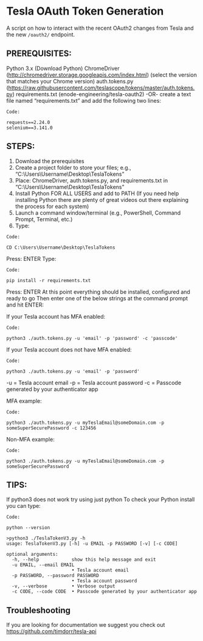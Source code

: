 # Tesla OAuth Token Generation
A script on how to interact with the recent OAuth2 changes from Tesla and the new `/oauth2/` endpoint.

## PREREQUISITES:​
Python 3.x (Download Python)
ChromeDriver (http://chromedriver.storage.googleapis.com/index.html) (select the version that matches your Chrome version)
auth.tokens.py (https://raw.githubusercontent.com/teslascope/tokens/master/auth.tokens.py)
requirements.txt (enode-engineering/tesla-oauth2) -OR- create a text file named “requirements.txt” and add the following two lines:
```
Code:

requests==2.24.0
selenium==3.141.0
```
## STEPS:​
1. Download the prerequisites
2. Create a project folder to store your files; e.g., “C:\Users\Username\Desktop\TeslaTokens”
3. Place: ChromeDriver, auth.tokens.py, and requirements.txt in “C:\Users\Username\Desktop\TeslaTokens”
4. Install Python FOR ALL USERS and add to PATH (If you need help installing Python there are plenty of great videos out there explaining the process for each system)
5. Launch a command window/terminal (e.g., PowerShell, Command Prompt, Terminal, etc.)
6. Type:
```
Code:

CD C:\Users\Username\Desktop\TeslaTokens
```
Press: ENTER
Type:
```
Code:

pip install -r requirements.txt
```
Press: ENTER
At this point everything should be installed, configured and ready to go
Then enter one of the below strings at the command prompt and hit ENTER:

If your Tesla account has MFA enabled:
```
Code:

python3 ./auth.tokens.py -u 'email' -p 'password' -c 'passcode'
```
If your Tesla account does not have MFA enabled:
```
Code:

python3 ./auth.tokens.py -u 'email' -p 'password'
```
-u = Tesla account email
-p = Tesla account password
-c = Passcode generated by your authenticator app

MFA example:
```
Code:

python3 ./auth.tokens.py -u myTeslaEmail@someDomain.com -p someSuperSecurePassword -c 123456
```
Non-MFA example:
```
Code:

python3 ./auth.tokens.py -u myTeslaEmail@someDomain.com -p someSuperSecurePassword
```
## TIPS:​
If python3 does not work try using just python
To check your Python install you can type:
```
Code:

python --version
```
```
>python3 ./TeslaTokenV3.py -h
usage: TeslaTokenV3.py [-h] -u EMAIL -p PASSWORD [-v] [-c CODE]

optional arguments:
  -h, --help            show this help message and exit
  -u EMAIL, --email EMAIL
                        • Tesla account email
  -p PASSWORD, --password PASSWORD
                        • Tesla account password
  -v, --verbose         • Verbose output
  -c CODE, --code CODE  • Passcode generated by your authenticator app
```
## Troubleshooting
If you are looking for documentation we suggest you check out https://github.com/timdorr/tesla-api
